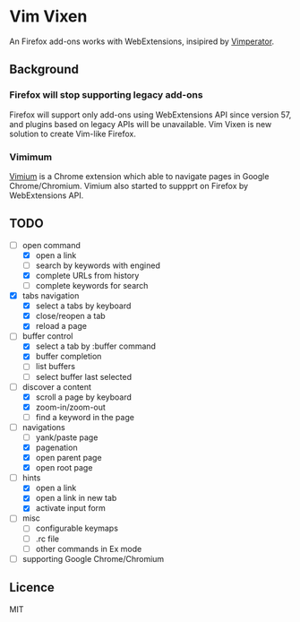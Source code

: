 # Vim Vixen

An Firefox add-ons works with WebExtensions, insipired by [Vimperator](https://github.com/vimperator).

## Background

### Firefox will stop supporting legacy add-ons

Firefox will support only add-ons using WebExtensions API since version 57, and
plugins based on legacy APIs will be unavailable.  Vim Vixen is new solution to
create Vim-like Firefox.

### Vimimum

[Vimium](https://github.com/philc/vimium) is a Chrome extension which able to
navigate pages in Google Chrome/Chromium.  Vimium also started to suppprt on
Firefox by WebExtensions API.

## TODO

- [ ] open command
  - [x] open a link
  - [ ] search by keywords with engined
  - [x] complete URLs from history
  - [ ] complete keywords for search
- [x] tabs navigation
  - [x] select a tabs by keyboard
  - [x] close/reopen a tab
  - [x] reload a page
- [ ] buffer control
  - [x] select a tab by :buffer command
  - [x] buffer completion
  - [ ] list buffers
  - [ ] select buffer last selected
- [ ] discover a content
  - [x] scroll a page by keyboard
  - [x] zoom-in/zoom-out
  - [ ] find a keyword in the page
- [ ] navigations
  - [ ] yank/paste page
  - [x] pagenation
  - [x] open parent page
  - [x] open root page
- [ ] hints
  - [x] open a link
  - [x] open a link in new tab
  - [x] activate input form
- [ ] misc
  - [ ] configurable keymaps
  - [ ] .rc file
  - [ ] other commands in Ex mode
- [ ] supporting Google Chrome/Chromium

## Licence

MIT
